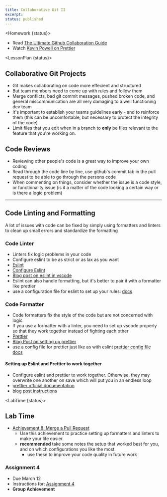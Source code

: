 ```yaml
---
title: Collaborative Git II
excerpt:
status: published
---
```


<script>

	import Homework from "$lib/components/Homework.svelte";
	import LessonPlan from "$lib/components/LessonPlan.svelte";
	import LabTime from "$lib/components/LabTime.svelte";

</script>

<Homework {status}>

- Read [The Ultimate Github Collaboration Guide](https://medium.com/@jonathanmines/the-ultimate-github-collaboration-guide-df816e98fb67)
- Watch [Kevin Powell on Prettier](https://www.youtube.com/watch?v=8k-b-7rJAeU)

</Homework>

<LessonPlan {status}>

## Collaborative Git Projects

- Git makes collaborating on code more effecient and structured
- But team members need to come up with rules and follow them
- Merge conflicts, bad git commit messages, pushed broken code, and general miscommunication are all very damaging to a well functioning dev team
- It's important to establish your teams guidelines early - and to reinforce them (this can be uncomfortable, but necessary to protect the integrity of the code)
- Limit files that you edit when in a branch to **only** be files relevant to the feature that you're working on.

## Code Reviews

- Reviewing other people's code is a great way to improve your own coding
- Read through the code line by line, use github's commit tab in the pull request to be able to go through the persons code
- When commenting on things, consider whether the issue is a code style, or functionality issue (is it a matter of the code looking a certain way or is there a logic problem)

---

## Code Linting and Formatting

A lot of issues with code can be fixed by simply using formatters and linters to clean up small errors and standardize the formatting

### Code Linter

- Linters fix logic problems in your code
- Configure eslint to be as strict or as lax as you want
- [Eslint](https://eslint.org/)
- [Configure Eslint](https://eslint.org/docs/latest/use/configure/)
- [Blog post on eslint in vscode](https://www.robinwieruch.de/vscode-eslint/)
- Eslint can also handle formatting, but it's better to pair it with a formatter like prettier
- use a configuration file for eslint to set up your rules: [docs](https://eslint.org/docs/latest/use/configure/configuration-files)

### Code Formatter

- Code formatters fix the style of the code but are not concerned with logic
- If you use a formatter with a linter, you need to set up vscode properly so that they work together instead of fighting each other
- [Prettier](https://prettier.io/)
- [Blog Post on setting up prettier](https://www.robinwieruch.de/how-to-use-prettier-vscode/)
- use a config file for prettier just like as with eslint [prettier config file docs](https://prettier.io/docs/en/configuration.html)

#### Setting up Eslint and Prettier to work together

- Configure eslint and prettier to work together. Otherwise, they may overwrite one another on save which will put you in an endless loop
- [prettier official documentation](https://prettier.io/docs/en/integrating-with-linters.html)
- [blog post instructions](https://www.robinwieruch.de/prettier-eslint/)

</LessonPlan>

<LabTime {status}>

## Lab Time

- [Achievement 8: Merge a Pull Request](https://gist.github.com/lilyx13/178d16cda841f74d60deb226626083c9)
  - Use this achievement to practice setting up formatters and linters to make your life easier.
  - **recommended** take some notes the setup that worked best for you, and on which configurations you like the most.
    - use these to improve your code quality in future work

### Assignment 4

- Due March 12
- Instructions for: [Assignment 4](/courses/cpnt-201/assessments/assignment-4)
- **Group Achievement**

</LabTime>
